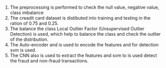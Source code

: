 1. The preprocessing is performed to check the null value, negative value, class imbalance
2. The creadit card dataset is distibuted into training and testing in the ration of 0.75 and 0.25.
3. The balance the class Local Outlier Factor (Unsupervised Outlier Detection) is used, which help to balance the class and check the outlier of the distribution.
4. The Auto-encoder and is used to encode the features and for detection svm is used.
5. The CNN also is used to extract the features and svm to is used detect the fraud and non-fraud transactions. 
